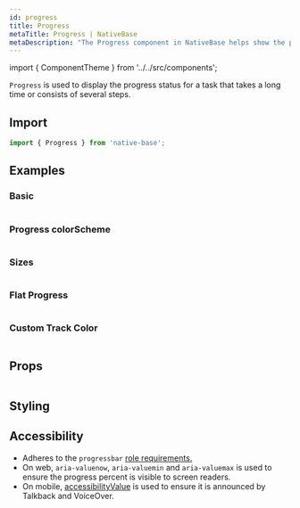```yaml
---
id: progress
title: Progress
metaTitle: Progress | NativeBase
metaDescription: "The Progress component in NativeBase helps show the progress status for a time-consuming task that consists of several steps. Read this document to learn more."
---
```


import { ComponentTheme } from '../../src/components';

`Progress` is used to display the progress status for a task that takes a long time or consists of several steps.

## Import

```jsx
import { Progress } from 'native-base';
```

## Examples

### Basic

```ComponentSnackPlayer path=composites,Progress,Basic.tsx

```

### Progress colorScheme

```ComponentSnackPlayer path=composites,Progress,ColorScheme.tsx

```

### Sizes

```ComponentSnackPlayer path=composites,Progress,Sizes.tsx

```

### Flat Progress

```ComponentSnackPlayer path=composites,Progress,Flat.tsx

```

### Custom Track Color

```ComponentSnackPlayer path=composites,Progress,CustomBgColor.tsx

```

## Props

```ComponentPropTable path=composites,Progress,index.tsx

```

## Styling

<ComponentTheme name="progress" />

## Accessibility

- Adheres to the `progressbar` [role requirements.](https://www.w3.org/TR/wai-aria-1.2/#progressbar)
- On web, `aria-valuenow`, `aria-valuemin` and `aria-valuemax` is used to ensure the progress percent is visible to screen readers.
- On mobile, [accessibilityValue](https://reactnative.dev/docs/accessibility#accessibilityvalue) is used to ensure it is announced by Talkback and VoiceOver.

